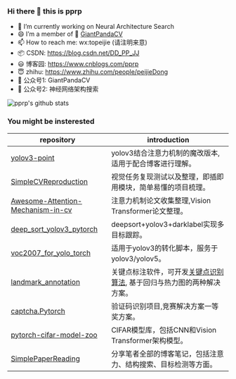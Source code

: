 ### Hi there 👋 this is pprp

- 🌱 I’m currently working on Neural Architecture Search
- :smile: I’m a member of :panda_face: [GiantPandaCV](https://github.com/GiantPandaCV)
- 📫 How to reach me: wx:topeijie (请注明来意)
- :package: CSDN: https://blog.csdn.net/DD_PP_JJ
- :smiley: 博客园: https://www.cnblogs.com/pprp
- 😇 zhihu: https://www.zhihu.com/people/peijieDong
- :panda_face: 公众号1: GiantPandaCV 
- :revolving_hearts: 公众号2: 神经网络架构搜索

![pprp's github stats](https://github-readme-stats.vercel.app/api?username=pprp&show_icons=true&count_private=true&hide=prs&theme=default_repocard)

### You might be insterested



| repository                                                   | introduction                                                 |
| ------------------------------------------------------------ | ------------------------------------------------------------ |
| [yolov3-point](https://github.com/GiantPandaCV/yolov3-point) | yolov3结合注意力机制的魔改版本, 适用于配合博客进行理解。     |
| [SimpleCVReproduction](https://github.com/pprp/SimpleCVReproduction) | 视觉任务复现测试以及整理，即插即用模块，简单易懂的项目梳理。 |
| [Awesome-Attention-Mechanism-in-cv](https://github.com/pprp/awesome-attention-mechanism-in-cv) | 注意力机制论文收集整理,Vision Transformer论文整理。          |
| [deep_sort_yolov3_pytorch](https://github.com/pprp/deep_sort_yolov3_pytorch) | deepsort+yolov3+darklabel实现多目标跟踪。                    |
| [voc2007_for_yolo_torch](https://github.com/pprp/voc2007_for_yolo_torch) | 适用于yolov3的转化脚本，服务于yolov3/yolov5。                |
| [landmark_annotation](https://github.com/pprp/landmark_annotation) | 关键点标注软件，可开发[关键点识别算法](https://github.com/pprp/landmark_annotation), 基于回归与热力图的两种解决方案。 |
| [captcha.Pytorch](https://github.com/pprp/captcha.Pytorch)   | 验证码识别项目,竞赛解决方案一等奖方案。                      |
| [pytorch-cifar-model-zoo](https://github.com/pprp/pytorch-cifar-model-zoo) | CIFAR模型库，包括CNN和Vision Transformer架构模型。           |
| [SimplePaperReading](https://github.com/pprp/SimpleCVPaperAbstractReading) | 分享笔者全部的博客笔记，包括注意力、结构搜索、目标检测等方面。 |
